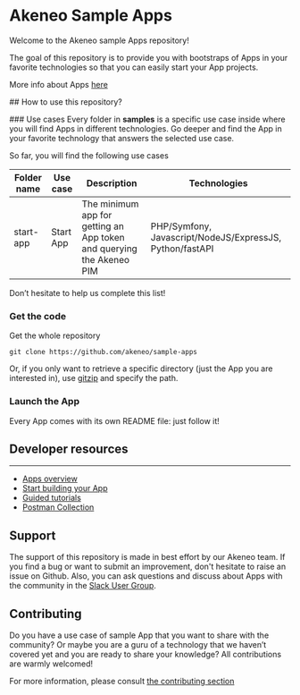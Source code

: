 # Akeneo Sample Apps
Welcome to the Akeneo sample Apps repository!

The goal of this repository is to provide you with bootstraps of Apps in your favorite technologies so that you can easily start your App projects.

More info about Apps [here]([https://api.akeneo.com/apps/overview.html](https://api.akeneo.com/apps/overview.html))

## How to use this repository?

### Use cases
Every folder in **samples** is a specific use case inside where you will find Apps in different technologies.
Go deeper and find the App in your favorite technology that answers the selected use case.

So far, you will find the following use cases

| Folder name | Use case                            | Description                                                          | Technologies                                             |
|-------------|-------------------------------------|----------------------------------------------------------------------|----------------------------------------------------------|
| start-app   | Start App | The minimum app for getting an App token and querying the Akeneo PIM | PHP/Symfony, Javascript/NodeJS/ExpressJS, Python/fastAPI |

Don’t hesitate to help us complete this list!

### Get the code
Get the whole repository
```
git clone https://github.com/akeneo/sample-apps
```
Or, if you only want to retrieve a specific directory (just the App you are interested in), use [gitzip](https://kinolien.github.io/gitzip/) and specify the path.

### Launch the App
Every App comes with its own README file: just follow it!

## Developer resources
---
- [Apps overview]([https://api.akeneo.com/apps/overview.html](https://api.akeneo.com/apps/overview.html))
- [Start building your App]([https://api.akeneo.com/apps/homepage.html](https://api.akeneo.com/apps/homepage.html))
- [Guided tutorials](https://api.akeneo.com/tutorials/homepage.html)
- [Postman Collection]([https://api.akeneo.com/apps/app-developer-tools.html](https://api.akeneo.com/apps/app-developer-tools.html))

## Support
The support of this repository is made in best effort by our Akeneo team.
If you find a bug or want to submit an improvement, don't hesitate to raise an issue on Github. Also, you can ask questions and discuss about Apps with the community in the [Slack User Group](https://akeneopim-ug.slack.com/messages/web-api/).

## Contributing
Do you have a use case of sample App that you want to share with the community? Or maybe you are a guru of a technology that we haven’t covered yet and you are ready to share your knowledge? All contributions are warmly welcomed!

For more information, please consult [the contributing section](CONTRIBUTING.md)
